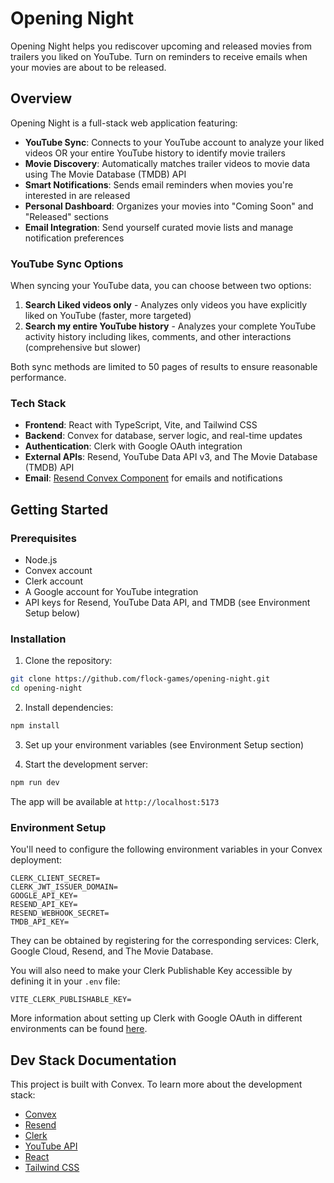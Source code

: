 # Opening Night

Opening Night helps you rediscover upcoming and released movies from trailers you liked on YouTube. Turn on reminders to receive emails when your movies are about to be released.

## Overview

Opening Night is a full-stack web application featuring:

- **YouTube Sync**: Connects to your YouTube account to analyze your liked videos OR your entire YouTube history to identify movie trailers
- **Movie Discovery**: Automatically matches trailer videos to movie data using The Movie Database (TMDB) API
- **Smart Notifications**: Sends email reminders when movies you're interested in are released
- **Personal Dashboard**: Organizes your movies into "Coming Soon" and "Released" sections
- **Email Integration**: Send yourself curated movie lists and manage notification preferences

### YouTube Sync Options

When syncing your YouTube data, you can choose between two options:

1. **Search Liked videos only** - Analyzes only videos you have explicitly liked on YouTube (faster, more targeted)
2. **Search my entire YouTube history** - Analyzes your complete YouTube activity history including likes, comments, and other interactions (comprehensive but slower)

Both sync methods are limited to 50 pages of results to ensure reasonable performance.

### Tech Stack

- **Frontend**: React with TypeScript, Vite, and Tailwind CSS
- **Backend**: Convex for database, server logic, and real-time updates
- **Authentication**: Clerk with Google OAuth integration
- **External APIs**: Resend, YouTube Data API v3, and The Movie Database (TMDB) API
- **Email**: [Resend Convex Component](https://www.convex.dev/components/resend) for emails and notifications

## Getting Started

### Prerequisites

- Node.js
- Convex account
- Clerk account
- A Google account for YouTube integration
- API keys for Resend, YouTube Data API, and TMDB (see Environment Setup below)

### Installation

1. Clone the repository:

```bash
git clone https://github.com/flock-games/opening-night.git
cd opening-night
```

2. Install dependencies:

```bash
npm install
```

3. Set up your environment variables (see Environment Setup section)

4. Start the development server:

```bash
npm run dev
```

The app will be available at `http://localhost:5173`

### Environment Setup

You'll need to configure the following environment variables in your Convex deployment:

```
CLERK_CLIENT_SECRET=
CLERK_JWT_ISSUER_DOMAIN=
GOOGLE_API_KEY=
RESEND_API_KEY=
RESEND_WEBHOOK_SECRET=
TMDB_API_KEY=
```

They can be obtained by registering for the corresponding services: Clerk, Google Cloud, Resend, and The Movie Database.

You will also need to make your Clerk Publishable Key accessible by defining it in your `.env` file:

```
VITE_CLERK_PUBLISHABLE_KEY=
```

More information about setting up Clerk with Google OAuth in different environments can be found [here](https://clerk.com/docs/authentication/social-connections/google).

## Dev Stack Documentation

This project is built with Convex. To learn more about the development stack:

- [Convex](https://docs.convex.dev/)
- [Resend](https://resend.com/docs/introduction)
- [Clerk](https://clerk.com/docs)
- [YouTube API](https://developers.google.com/youtube/v3)
- [React](https://react.dev/)
- [Tailwind CSS](https://tailwindcss.com/)
